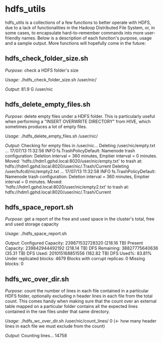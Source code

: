 # hdfs_utils
hdfs_utils is a collections of a few functions to better operate with HDFS, due to a lack of functionalities in the Hadoop Distributed File System, or, in some cases, to encapsulate hard-to-remember commands into more user-friendly names. Below is a description of each function's purpose, usage and a sample output. More functions will hopefully come in the future: 

## hdfs_check_folder_size.sh

*Purpose:* check a HDFS folder's size

*Usage:* ./hdfs_check_folder_size.sh /user/nic/

*Output:* 81.9 G  /user/nic

## hdfs_delete_empty_files.sh

*Purpose:* delete empty files under a HDFS folder. This is particularly useful when performing a "INSERT OVERWRITE DIRECTORY" from HIVE, which sometimes produces a lot of empty files.

*Usage:* ./hdfs_delete_empty_files.sh /user/nic/

*Output:* Checking for empty files in /user/nic...
Deleting /user/nic/empty.txt ...
17/07/13 11:32:56 INFO fs.TrashPolicyDefault: Namenode trash configuration: Deletion interval = 360 minutes, Emptier interval = 0 minutes.
Moved: 'hdfs://hdm1.gphd.local:8020/user/nic/empty.txt' to trash at: hdfs://hdm1.gphd.local:8020/user/nic/.Trash/Current
Deleting /user/tufcdl/nic/empty2.txt ...
17/07/13 11:32:58 INFO fs.TrashPolicyDefault: Namenode trash configuration: Deletion interval = 360 minutes, Emptier interval = 0 minutes.
Moved: 'hdfs://hdm1.gphd.local:8020/user/nic/empty2.txt' to trash at: hdfs://hdm1.gphd.local:8020/user/nic/.Trash/Current

## hdfs_space_report.sh

*Purpose:* get a report of the free and used space in the cluster's total, free and used storage capacity

*Usage:* ./hdfs_space_report.sh

*Output:* Configured Capacity: 239871532728320 (218.16 TB)
Present Capacity: 239842944492192 (218.14 TB)
DFS Remaining: 38827775640636 (35.31 TB)
DFS Used: 201015168851556 (182.82 TB)
DFS Used%: 83.81%
Under replicated blocks: 4679
Blocks with corrupt replicas: 0
Missing blocks: 0

## hdfs_wc_over_dir.sh

*Purpose:* count the number of lines in each file contained in a particular HDFS folder, optionally excluding n header lines in each file from the total count. This comes handy when making sure that the count over an external table mapped on a particular folder contains all the expected lines contained in the raw files under that same directory. 

*Usage:* ./hdfs_wc_over_dir.sh /user/nic/count_lines/ 0 (<- how many header lines in each file we must exclude from the count)

*Output:* Counting lines... 14758
